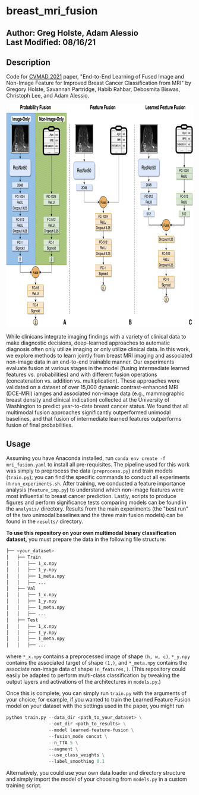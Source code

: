 # breast_mri_fusion

Author: Greg Holste, Adam Alessio<br>
Last Modified: 08/16/21
--------------

## Description

Code for [CVMAD 2021](https://sites.google.com/view/CVAMD2021/) paper, "End-to-End Learning of Fused Image and Non-Image Feature for Improved Breast Cancer Classification from MRI" by Gregory Holste, Savannah Partridge, Habib Rahbar, Debosmita Biswas, Christoph Lee, and Adam Alessio.

<!-- ![](figs/fusion_architectures_all_v11.png) -->
<p align=center>
    <img src=figs/fusion_architectures_all_v11.png height=600>
</p>

While clinicans integrate imaging findings with a variety of clinical data to make diagnostic decisions, deep-learned approaches to automatic diagnosis often only utilize imaging or only utilize clinical data. In this work, we explore methods to learn jointly from breast MRI imaging and associated non-image data in an end-to-end trainable manner. Our experiments evaluate fusion at various stages in the model (fusing intermediate learned features vs. probabilities) and with different fusion operations (concatenation vs. addition vs. multiplication). These approaches were validated on a dataset of over 15,000 dynamic contrast-enhanced MRI (DCE-MRI) iamges and associated non-image data (e.g., mammographic breast density and clinical indication) collected at the University of Washington to predict year-to-date breast cancer status. We found that all multimodal fusion approaches significantly outperformed unimodal baselines, and that fusion of intermediate learned features outperforms fusion of final probabilities.

## Usage

Assuming you have Anaconda installed, run `conda env create -f mri_fusion.yaml` to install all pre-requisites. The pipeline used for this work was simply to preprocess the data (`preprocess.py`) and train models (`train.py`); you can find the specific commands to conduct all experiments in `run_experiments.sh`. After training, we conducted a feature importance analysis (`feature_imp.py`) to understand which non-image features were most influential to breast cancer prediction. Lastly, scripts to produce figures and perform significance tests comparing models can be found in the `analysis/` directory. Results from the main experiments (the "best run" of the two unimodal baselines and the three main fusion models) can be found in the `results/` directory.

**To use this repository on your own multimodal binary classification dataset,** you must prepare the data in the following file structure:
```bash
├── <your_dataset>
│   ├── Train
│   │   ├── 1_x.npy
│   │   ├── 1_y.npy
│   │   ├── 1_meta.npy
│   │   ├── ...
│   ├── Val
│   │   ├── 1_x.npy
│   │   ├── 1_y.npy
│   │   ├── 1_meta.npy
│   │   ├── ...
│   ├── Test
│   │   ├── 1_x.npy
│   │   ├── 1_y.npy
│   │   ├── 1_meta.npy
│   │   ├── ...
```
where `*_x.npy` contains a preprocessed image of shape `(h, w, c)`, `*_y.npy` contains the associated target of shape `(1,)`, and `*_meta.npy` contains the associate non-image data of shape `(n_features,)`. (This repository could easily be adapted to perform multi-class classification by tweaking the output layers and activations of the architectures in `models.py`.)

Once this is complete, you can simply run `train.py` with the arguments of your choice; for example, if you wanted to train the Learned Feature Fusion model on your dataset with the settings used in the paper, you might run
```python
python train.py --data_dir <path_to_your_dataset> \
                --out_dir <path_to_results> \
                --model learned-feature-fusion \
                --fusion_mode concat \
                --n_TTA 5 \
                --augment \
                --use_class_weights \
                --label_smoothing 0.1
```

Alternatively, you could use your own data loader and directory structure and simply import the model of your choosing from `models.py` in a custom training script.
